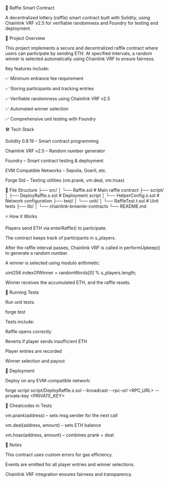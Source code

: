 🎰 Raffle Smart Contract

A decentralized lottery (raffle) smart contract built with Solidity, using Chainlink VRF v2.5 for verifiable randomness and Foundry for testing and deployment.

📝 Project Overview

This project implements a secure and decentralized raffle contract where users can participate by sending ETH. At specified intervals, a random winner is selected automatically using Chainlink VRF to ensure fairness.

Key features include:

✅ Minimum entrance fee requirement

✅ Storing participants and tracking entries

✅ Verifiable randomness using Chainlink VRF v2.5

✅ Automated winner selection

✅ Comprehensive unit testing with Foundry


🛠 Tech Stack

Solidity 0.8.19 – Smart contract programming

Chainlink VRF v2.5 – Random number generator

Foundry – Smart contract testing & deployment

EVM Compatible Networks – Sepolia, Goerli, etc.

Forge Std – Testing utilities (vm.prank, vm.deal, vm.hoax)


📂 File Structure
├── src/
│   └── Raffle.sol             # Main raffle contract
├── script/
│   ├── DeployRaffle.s.sol     # Deployment script
│   └── HelperConfig.s.sol     # Network configuration
├── test/
│   └── unit/
│       └── RaffleTest.t.sol   # Unit tests
├── lib/
│   └── chainlink-brownie-contracts
└── README.md

⚡ How it Works

Players send ETH via enterRaffle() to participate.

The contract keeps track of participants in s_players.

After the raffle interval passes, Chainlink VRF is called in performUpkeep() to generate a random number.

A winner is selected using modulo arithmetic:

uint256 indexOfWinner = randomWords[0] % s_players.length;

Winner receives the accumulated ETH, and the raffle resets.


🧪 Running Tests

Run unit tests:

forge test


Tests include:

Raffle opens correctly

Reverts if player sends insufficient ETH

Player entries are recorded

Winner selection and payout

🚀 Deployment

Deploy on any EVM-compatible network:

forge script script/DeployRaffle.s.sol --broadcast --rpc-url <RPC_URL> --private-key <PRIVATE_KEY>

🔧 Cheatcodes in Tests

vm.prank(address) – sets msg.sender for the next call

vm.deal(address, amount) – sets ETH balance

vm.hoax(address, amount) – combines prank + deal

📌 Notes

This contract uses custom errors for gas efficiency.

Events are emitted for all player entries and winner selections.

Chainlink VRF integration ensures fairness and transparency.
